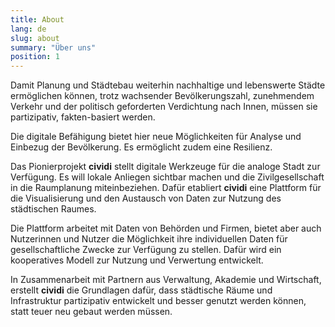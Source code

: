 ```yaml
---
title: About
lang: de
slug: about
summary: "Über uns"
position: 1
---
```


Damit Planung und Städtebau weiterhin nachhaltige und lebenswerte Städte ermöglichen können, trotz wachsender Bevölkerungszahl, zunehmendem Verkehr und der politisch geforderten Verdichtung nach Innen, müssen sie partizipativ, fakten-basiert werden.

Die digitale Befähigung bietet hier neue Möglichkeiten für Analyse und Einbezug der Bevölkerung. Es ermöglicht zudem eine Resilienz.

Das Pionierprojekt **cividi** stellt digitale Werkzeuge für die analoge Stadt zur Verfügung. Es will lokale Anliegen sichtbar machen und die Zivilgesellschaft in die Raumplanung miteinbeziehen. Dafür etabliert **cividi** eine Plattform für die Visualisierung und den Austausch von Daten zur Nutzung des städtischen Raumes.

Die Plattform arbeitet mit Daten von Behörden und Firmen, bietet aber auch Nutzerinnen und Nutzer die Möglichkeit ihre individuellen Daten für gesellschaftliche Zwecke zur Verfügung zu stellen. Dafür wird ein kooperatives Modell zur Nutzung und Verwertung entwickelt.

In Zusammenarbeit mit Partnern aus Verwaltung, Akademie und Wirtschaft, erstellt **cividi** die Grundlagen dafür, dass städtische Räume und Infrastruktur partizipativ entwickelt und besser genutzt werden können, statt teuer neu gebaut werden müssen.
